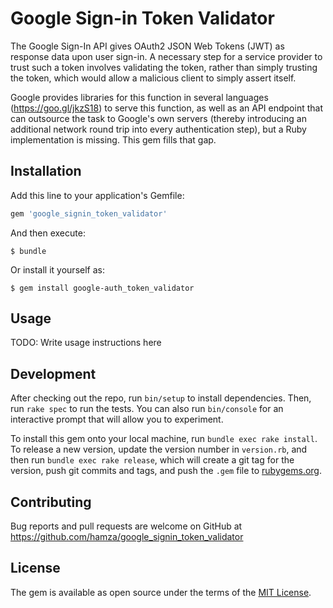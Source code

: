 # Google Sign-in Token Validator

The Google Sign-In API gives OAuth2 JSON Web Tokens (JWT) as response data upon user sign-in.
A necessary step for a service provider to trust such a token involves validating the token,
rather than simply trusting the token, which would allow a malicious client to simply assert
itself.

Google provides libraries for this function in several languages (https://goo.gl/jkzS18) to
serve this function, as well as an API endpoint that can outsource the task to Google's own
servers (thereby introducing an additional network round trip into every authentication step),
but a Ruby implementation is missing. This gem fills that gap.

## Installation

Add this line to your application's Gemfile:

```ruby
gem 'google_signin_token_validator'
```

And then execute:

    $ bundle

Or install it yourself as:

    $ gem install google-auth_token_validator

## Usage

TODO: Write usage instructions here

## Development

After checking out the repo, run `bin/setup` to install dependencies. Then, run `rake spec` to run the tests. You can also run `bin/console` for an interactive prompt that will allow you to experiment.

To install this gem onto your local machine, run `bundle exec rake install`. To release a new version, update the version number in `version.rb`, and then run `bundle exec rake release`, which will create a git tag for the version, push git commits and tags, and push the `.gem` file to [rubygems.org](https://rubygems.org).

## Contributing

Bug reports and pull requests are welcome on GitHub at https://github.com/hamza/google_signin_token_validator

## License

The gem is available as open source under the terms of the [MIT License](http://opensource.org/licenses/MIT).
